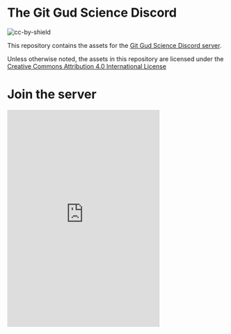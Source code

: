 # The Git Gud Science Discord
![cc-by-shield](https://img.shields.io/badge/License-CC%20BY%204.0-lightgrey.svg)

This repository contains the assets for the [Git Gud Science Discord server](https://discord.gg/8DZmg2g). 

Unless otherwise noted, the assets in this repository are licensed under the [Creative Commons Attribution 4.0 International License](https://creativecommons.org/licenses/by/4.0/)


# Join the server
<iframe src="https://discordapp.com/widget?id=714003691233083403&theme=dark" width="350" height="500" allowtransparency="true" frameborder="0" sandbox="allow-popups allow-popups-to-escape-sandbox allow-same-origin allow-scripts"></iframe>
